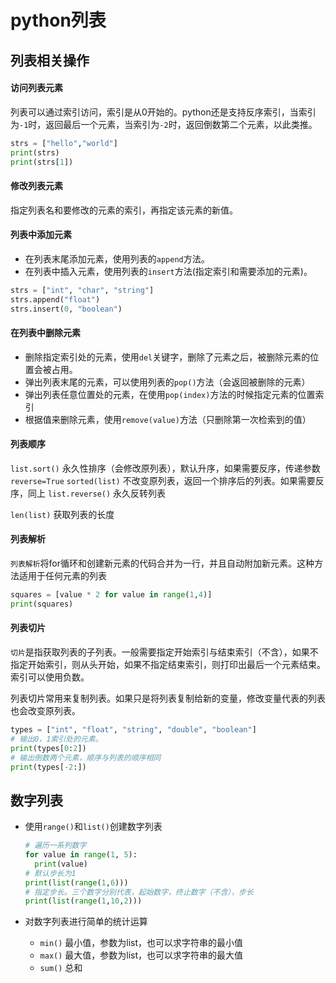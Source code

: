 # python列表

## 列表相关操作

#### 访问列表元素

列表可以通过索引访问，索引是从0开始的。python还是支持反序索引，当索引为`-1`时，返回最后一个元素，当索引为`-2`时，返回倒数第二个元素，以此类推。

```python
strs = ["hello","world"]
print(strs)
print(strs[1])
```

#### 修改列表元素

指定列表名和要修改的元素的索引，再指定该元素的新值。

#### 列表中添加元素

* 在列表末尾添加元素，使用列表的`append`方法。
* 在列表中插入元素，使用列表的`insert`方法(指定索引和需要添加的元素)。

```python
strs = ["int", "char", "string"]
strs.append("float")
strs.insert(0, "boolean")
```

#### 在列表中删除元素

* 删除指定索引处的元素，使用`del`关键字，删除了元素之后，被删除元素的位置会被占用。
* 弹出列表末尾的元素，可以使用列表的`pop()`方法（会返回被删除的元素）
* 弹出列表任意位置处的元素，在使用`pop(index)`方法的时候指定元素的位置索引
* 根据值来删除元素，使用`remove(value)`方法（只删除第一次检索到的值）

#### 列表顺序

`list.sort()` 永久性排序（会修改原列表），默认升序，如果需要反序，传递参数`reverse=True`
`sorted(list)` 不改变原列表，返回一个排序后的列表。如果需要反序，同上
`list.reverse()` 永久反转列表

`len(list)` 获取列表的长度

#### 列表解析

`列表解析`将for循环和创建新元素的代码合并为一行，并且自动附加新元素。这种方法适用于任何元素的列表

```python
squares = [value * 2 for value in range(1,4)]
print(squares)
```

#### 列表切片

`切片`是指获取列表的子列表。一般需要指定开始索引与结束索引（不含），如果不指定开始索引，则从头开始，如果不指定结束索引，则打印出最后一个元素结束。索引可以使用负数。

列表切片常用来复制列表。如果只是将列表复制给新的变量，修改变量代表的列表也会改变原列表。

```python
types = ["int", "float", "string", "double", "boolean"]
# 输出0，1索引处的元素。
print(types[0:2])
# 输出倒数两个元素，顺序与列表的顺序相同
print(types[-2:])
```

## 数字列表

* 使用`range()`和`list()`创建数字列表
  ```python
  # 遍历一系列数字
  for value in range(1, 5):
    print(value)
  # 默认步长为1
  print(list(range(1,6)))
  # 指定步长。三个数字分别代表，起始数字，终止数字（不含），步长
  print(list(range(1,10,2)))
  ```

* 对数字列表进行简单的统计运算

  - `min()` 最小值，参数为list，也可以求字符串的最小值
  - `max()` 最大值，参数为list，也可以求字符串的最大值
  - `sum()` 总和

